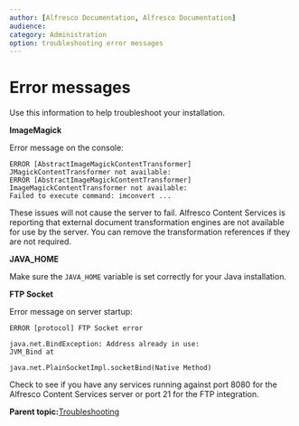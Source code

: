 ```yaml
---
author: [Alfresco Documentation, Alfresco Documentation]
audience: 
category: Administration
option: troubleshooting error messages
---
```


# Error messages

Use this information to help troubleshoot your installation.

**ImageMagick**

Error message on the console:

```
ERROR [AbstractImageMagickContentTransformer]
JMagickContentTransformer not available:
ERROR [AbstractImageMagickContentTransformer]
ImageMagickContentTransformer not available:
Failed to execute command: imconvert ... 
```

These issues will not cause the server to fail. Alfresco Content Services is reporting that external document transformation engines are not available for use by the server. You can remove the transformation references if they are not required.

**JAVA\_HOME**

Make sure the `JAVA_HOME` variable is set correctly for your Java installation.

**FTP Socket**

Error message on server startup:

```
ERROR [protocol] FTP Socket error
```

```
java.net.BindException: Address already in use: 
JVM_Bind at
```

```
java.net.PlainSocketImpl.socketBind(Native Method)
```

Check to see if you have any services running against port 8080 for the Alfresco Content Services server or port 21 for the FTP integration.

**Parent topic:**[Troubleshooting](../concepts/ch-troubleshoot.md)

